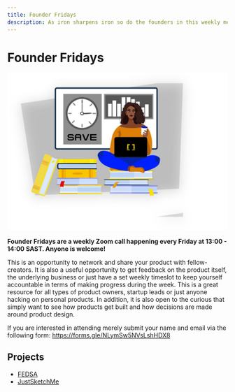 ```yaml
---
title: Founder Fridays
description: As iron sharpens iron so do the founders in this weekly meetup. Founders also stand to get free Code Capsules credits. 
---
```


# Founder Fridays

![Founder Fridays](../assets/community/founder-fridays.jpg)

**Founder Fridays are a weekly Zoom call happening every Friday at 13:00 - 14:00 SAST. Anyone is welcome!**

This is an opportunity to network and share your product with fellow-creators. It is also a useful opportunity to get feedback on the product itself, the underlying business or just have a set weekly timeslot to keep yourself accountable in terms of making progress during the week. This is a great resource for all types of product owners, startup leads or just anyone hacking on personal products. In addition, it is also open to the curious that simply want to see how products get built and how decisions are made around product design. 

If you are interested in attending merely submit your name and email via the following form: https://forms.gle/NLymSw5NVsLshHDX8

## Projects

- [FEDSA](https://fedsa.org/)
- [JustSketchMe](https://justsketch.me/)

